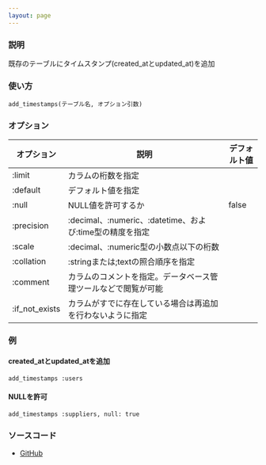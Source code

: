 ```yaml
---
layout: page
---
```


### 説明

既存のテーブルにタイムスタンプ(created_atとupdated_at)を追加

### 使い方

    add_timestamps(テーブル名, オプション引数)

### オプション

| オプション     | 説明                                                           | デフォルト値 |
| -------------- | -------------------------------------------------------------- | ------------ |
| :limit         | カラムの桁数を指定                                             |              |
| :default       | デフォルト値を指定                                             |              |
| :null          | NULL値を許可するか                                             | false        |
| :precision     | :decimal、:numeric、:datetime、および:time型の精度を指定       |              |
| :scale         | :decimal、:numeric型の小数点以下の桁数                         |              |
| :collation     | :stringまたは;textの照合順序を指定                             |              |
| :comment       | カラムのコメントを指定。データベース管理ツールなどで閲覧が可能 |              |
| :if_not_exists | カラムがすでに存在している場合は再追加を行わないように指定     |              |

### 例

#### created_atとupdated_atを追加

    add_timestamps :users

#### NULLを許可

    add_timestamps :suppliers, null: true

### ソースコード

- [GitHub](https://github.com/rails/rails/blob/984c3ef2775781d47efa9f541ce570daa2434a80/activerecord/lib/active_record/connection_adapters/abstract/schema_statements.rb#L1316)
